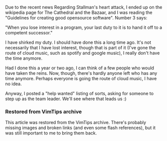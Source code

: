 <!-- :metadata:

title: Exaile needs a team leader
tags: Exaile, Programming, Linux, Music
published: 2012-05-10T19:23:20-0700
summary:

Due to the recent news Regarding Stallman's heart attack, I ended up on the
wikipedia page for The Cathedral and the Bazaar, and I was reading the
"Guidelines for creating good opensource software".  Number 3 says:

-->

Due to the recent news Regarding Stallman's heart attack, I ended up on the
wikipedia page for The Cathedral and the Bazaar, and I was reading the
"Guidelines for creating good opensource software".  Number 3 says:

"When you lose interest in a program, your last duty to it is to hand it off to
a competent successor."

I have shirked my duty.  I should have done this a long time ago.  It's not
necessarily that I have lost interest, though that is part of it (I've gone the
route of cloud music, such as spotify and google music), I really don't have
the time anymore.

Had I done this a year or two ago, I can think of a few people who would have
taken the reins.  Now, though, there's hardly anyone left who has any time
anymore.  Perhaps everyone is going the route of cloud music, I have no idea.

Anyway, I posted a "help wanted" listing of sorts, asking for someone to step
up as the team leader.  We'll see where that leads us :)

<div class="restored-from-archive">
  <h3>Restored from VimTips archive</h3>
  <p>
  This article was restored from the VimTips archive. There's probably
  missing images and broken links (and even some flash references), but it
  was still important to me to bring them back.
  </p>
</div>
